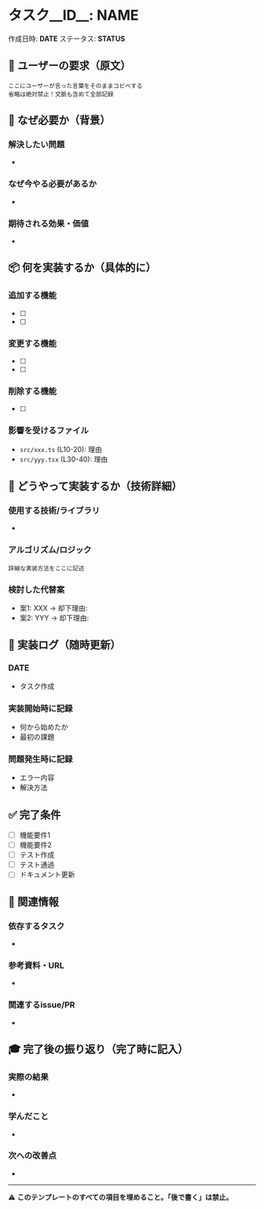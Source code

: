 # タスク__ID__: __NAME__
作成日時: __DATE__
ステータス: __STATUS__

## 📌 ユーザーの要求（原文）
```
ここにユーザーが言った言葉をそのままコピペする
省略は絶対禁止！文脈も含めて全部記録
```

## 🎯 なぜ必要か（背景）
### 解決したい問題
- 

### なぜ今やる必要があるか
- 

### 期待される効果・価値
- 

## 📦 何を実装するか（具体的に）
### 追加する機能
- [ ] 
- [ ] 

### 変更する機能
- [ ] 
- [ ] 

### 削除する機能
- [ ] 

### 影響を受けるファイル
- `src/xxx.ts` (L10-20): 理由
- `src/yyy.tsx` (L30-40): 理由

## 🔧 どうやって実装するか（技術詳細）
### 使用する技術/ライブラリ
- 

### アルゴリズム/ロジック
```
詳細な実装方法をここに記述
```

### 検討した代替案
- 案1: XXX → 却下理由: 
- 案2: YYY → 却下理由: 

## 📝 実装ログ（随時更新）
### __DATE__
- タスク作成

### 実装開始時に記録
- 何から始めたか
- 最初の課題

### 問題発生時に記録
- エラー内容
- 解決方法

## ✅ 完了条件
- [ ] 機能要件1
- [ ] 機能要件2
- [ ] テスト作成
- [ ] テスト通過
- [ ] ドキュメント更新

## 🔗 関連情報
### 依存するタスク
- 

### 参考資料・URL
- 

### 関連するissue/PR
- 

## 🎓 完了後の振り返り（完了時に記入）
### 実際の結果
- 

### 学んだこと
- 

### 次への改善点
- 

---
⚠️ **このテンプレートのすべての項目を埋めること。「後で書く」は禁止。**